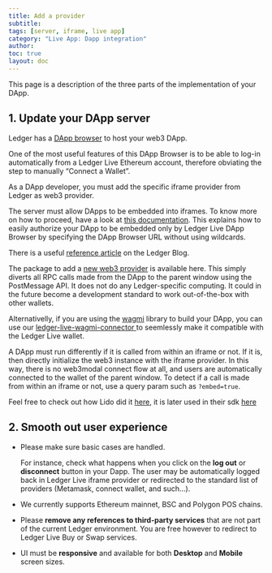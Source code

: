 ```yaml
---
title: Add a provider
subtitle:
tags: [server, iframe, live app]
category: "Live App: Dapp integration"
author:
toc: true
layout: doc
---
```


This page is a description of the three parts of the implementation of your DApp.

## 1. Update your DApp server

Ledger has a [DApp browser](https://github.com/LedgerHQ/eth-dapp-browser) to host your web3 DApp.

One of the most useful features of this DApp Browser is to be able to log-in automatically from a Ledger Live Ethereum account, therefore obviating the step to manually “Connect a Wallet”.

As a DApp developer, you must add the specific iframe provider from Ledger as web3 provider.

The server must allow DApps to be embedded into iframes. To know more on how to proceed, have a look at [this documentation](https://developer.mozilla.org/en-US/docs/Web/HTTP/Headers/Content-Security-Policy/frame-ancestors). This explains how to easily authorize your DApp to be embedded only by Ledger Live DApp Browser by specifying the DApp Browser URL without using wildcards.

There is a useful [reference article](https://blog.ledger.com/paraswap-defi/) on the Ledger Blog.

The package to add a [new web3 provider](https://www.npmjs.com/package/@ledgerhq/iframe-provider) is available here. This simply diverts all RPC calls made from the DApp to the parent window using the PostMessage API. It does not do any Ledger-specific computing. It could in the future become a development standard to work out-of-the-box with other wallets.

Alternativelly, if you are using the [wagmi](https://github.com/tmm/wagmi) library to build your DApp, you can use our [ledger-live-wagmi-connector
](https://www.npmjs.com/package/@ledgerhq/ledger-live-wagmi-connector) to seemlessly make it compatible with the Ledger Live wallet.

A DApp must run differently if it is called from within an iframe or not. If it is, then directly initialize the web3 instance with the iframe provider. In this way, there is no web3modal connect flow at all, and users are automatically connected to the wallet of the parent window. To detect if a call is made from within an iframe or not, use a query param such as `?embed=true`.

Feel free to check out how Lido did it [here](https://github.com/lidofinance/ledgerhq-frame-connector), it is later used in their sdk [here](https://github.com/lidofinance/lido-js-sdk/search?q=web3-ledgerhq-frame-connector)


## 2. Smooth out user experience

* Please make sure basic cases are handled.

  For instance, check what happens when you click on the **log out** or **disconnect** button in your Dapp. The user may be automatically logged back in Ledger Live iframe provider or redirected to the standard list of providers (Metamask, connect wallet, and such…).

* We currently supports Ethereum mainnet, BSC and Polygon POS chains.

* Please **remove any references to third-party services** that are not part of the current Ledger environment. You are free however to redirect to Ledger Live Buy or Swap services.

* UI must be **responsive** and available for both **Desktop** and **Mobile** screen sizes.

